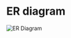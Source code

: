 # ER diagram
![ER Diagram](https://github.com/Arnnoon/Student_Registeration/assets/87826474/d9b8677f-205b-4deb-a34d-ca9b616c39fb)
